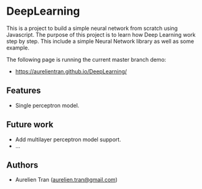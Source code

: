 # DeepLearning

This is a project to build a simple neural network from scratch using Javascript.
The purpose of this project is to learn how Deep Learning work step by step.
This include a simple Neural Network library as well as some example.

The following page is running the current master branch demo:
* https://aurelientran.github.io/DeepLearning/

## Features
* Single perceptron model.

## Future work
* Add multilayer perceptron model support.
* ...

## Authors
* Aurelien Tran (aurelien.tran@gmail.com)
